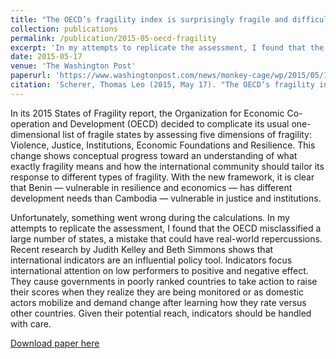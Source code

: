 ```yaml
---
title: "The OECD’s fragility index is surprisingly fragile and difficult to reproduce"
collection: publications
permalink: /publication/2015-05-oecd-fragility
excerpt: 'In my attempts to replicate the assessment, I found that the OECD misclassified a large number of states, a mistake that could have real-world repercussions.'
date: 2015-05-17
venue: 'The Washington Post'
paperurl: 'https://www.washingtonpost.com/news/monkey-cage/wp/2015/05/17/the-oecds-fragility-index-is-surprisingly-fragile-and-difficult-to-reproduce/'
citation: 'Scherer, Thomas Leo (2015, May 17). "The OECD’s fragility index is surprisingly fragile and difficult to reproduce", The Washington Post.'
---
```


In its 2015 States of Fragility report, the Organization for Economic Co-operation and Development (OECD) decided to complicate its usual one-dimensional list of fragile states by assessing five dimensions of fragility: Violence, Justice, Institutions, Economic Foundations and Resilience. This change shows conceptual progress toward an understanding of what exactly fragility means and how the international community should tailor its response to different types of fragility. With the new framework, it is clear that Benin — vulnerable in resilience and economics — has different development needs than Cambodia — vulnerable in justice and institutions.

Unfortunately, something went wrong during the calculations. In my attempts to replicate the assessment, I found that the OECD misclassified a large number of states, a mistake that could have real-world repercussions. Recent research by Judith Kelley and Beth Simmons shows that international indicators are an influential policy tool. Indicators focus international attention on low performers to positive and negative
effect. They cause governments in poorly ranked countries to take action to raise their scores when they realize
they are being monitored or as domestic actors mobilize and demand change after learning how they rate
versus other countries. Given their potential reach, indicators should be handled with care.

[Download paper here](http://tlscherer.github.io/files/2015-05-oecd-fragility.pdf)
